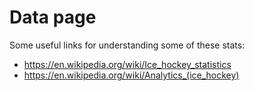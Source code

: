 # Data page

Some useful links for understanding some of these stats:
* https://en.wikipedia.org/wiki/Ice_hockey_statistics
* https://en.wikipedia.org/wiki/Analytics_(ice_hockey)
